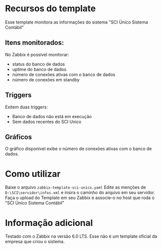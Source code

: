 # Recursos do template
Esse template monitora as informações do sistema "SCI Úníco Sistema Contábil"

## Itens monitorados:
No Zabbix é possível monitorar:
- status do banco de dados 
- uptime do banco de dados
- número de conexões ativas com o banco de dados
- número de conexões em standby

## Triggers
Exitem duas triggers:
- Banco de dados não está em execução
- Sem dados recentes do SCI Unico

## Gráficos
O gráfico disponível exibe o número de conexões ativas com o banco de dados.

# Como utilizar
Baixe o arquivo `zabbix-template-sci-unico.yaml`
Edite as menções de `D:\SCI\servidor\infos.xml` e insira o caminho do arquivo em seu servidor.
Faça o upload do Template em seu Zabbix e associe-o no host que roda o "SCI Úníco Sistema Contábil"

# Informação adicional
Testado com o Zabbix na versão 6.0 LTS.
Esse não é um template oficial da empresa que criou o sistema.